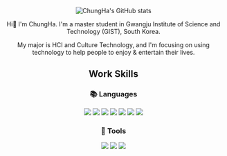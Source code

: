 <div align="center">
  
![ChungHa's GitHub stats](https://github-readme-stats.vercel.app/api?username=ChungHaLee&&show_icons=true&theme=dracula)


Hi👋  I'm ChungHa.
I'm a master student in Gwangju Institute of Science and Technology (GIST), South Korea.

My major is HCI and Culture Technology, and I'm focusing on using technology to help people to enjoy & entertain their lives.


## Work Skills
### 📚 Languages
<img src="https://img.shields.io/badge/Python-3776AB?style=flat-square&logo=Python&logoColor=white"/> <img src="https://img.shields.io/badge/Keras-D00000?style=flat-square&logo=Keras&logoColor=white"> <img src="https://img.shields.io/badge/PyTorch-EE4C2C?style=flat-square&logo=PyTorch&logoColor=white"> <img src="https://img.shields.io/badge/JavaScript-F7DF1E?style=flat-square&logo=JavaScript&logoColor=black"/> <img src="https://img.shields.io/badge/NodeJS-339933?style=flat-square&logo=Node.js&logoColor=white"/> <img src="https://img.shields.io/badge/MongoDB-589636?style=flat-square&logo=MongoDB&logoColor=white"/> <img src="https://img.shields.io/badge/Pug-A86454?style=flat-square&logo=pug&logoColor=white"/>

### 📐 Tools
<img src="https://img.shields.io/badge/Pycharm-000000?style=flat-square&logo=Pycharm&logoColor=green"/> <img src="https://img.shields.io/badge/Visual Studio Code-007ACC?style=flat-square&logo=VisualStudioCode&logoColor=white"/>  <img src="https://img.shields.io/badge/Jupyter-F37626?style=flat-square&logo=Jupyter&logoColor=white"/>

</div>
